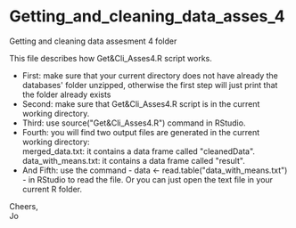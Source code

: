 # Getting_and_cleaning_data_asses_4
Getting and cleaning data assesment 4 folder

This file describes how Get&Cli_Asses4.R script works.

- First: make sure that your current directory does not have already the databases' folder unzipped, otherwise the first step will just print that the folder already exists
- Second: make sure that Get&Cli_Asses4.R script is in the current working directory.
- Third: use source("Get&Cli_Asses4.R") command in RStudio.
- Fourth: you will find two output files are generated in the current working directory:  
        merged_data.txt: it contains a data frame called "cleanedData".  
        data_with_means.txt: it contains a data frame called "result".  
- And Fifth: use the command - data <- read.table("data_with_means.txt") - in RStudio to read the file.  Or you can just open the text file in your current R folder.

Cheers,  
Jo
